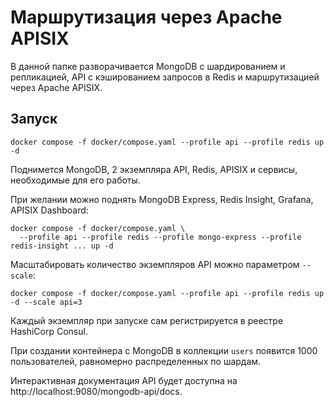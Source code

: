# Маршрутизация через Apache APISIX

В данной папке разворачивается MongoDB с шардированием и репликацией, API с кэшированием запросов в Redis и
маршрутизацией через Apache APISIX.

## Запуск

```shell
docker compose -f docker/compose.yaml --profile api --profile redis up -d
```

Поднимется MongoDB, 2 экземпляра API, Redis, APISIX и сервисы, необходимые для его работы.

При желании можно поднять MongoDB Express, Redis Insight, Grafana, APISIX Dashboard:

```shell
docker compose -f docker/compose.yaml \
  --profile api --profile redis --profile mongo-express --profile redis-insight ... up -d
```

Масштабировать количество экземпляров API можно параметром `--scale`:

```shell
docker compose -f docker/compose.yaml --profile api --profile redis up -d --scale api=3
```

Каждый экземпляр при запуске сам регистрируется в реестре HashiCorp Consul.

При создании контейнера с MongoDB в коллекции `users` появится 1000 пользователей, равномерно распределенных по шардам.

Интерактивная документация API будет доступна на http://localhost:9080/mongodb-api/docs.
